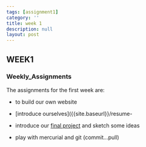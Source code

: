```yaml
---
tags: [assignment1]
category: ''
title: week 1
description: null
layout: post
---
```

## WEEK1
### Weekly_Assignments 
The assignments for the first week are:
- to build our own website

- [introduce ourselves]({{site.baseurl}}/resume-

- introduce our [final project]({{site.baseurl}}/projects) and sketch some ideas

- play with mercurial and git (commit...pull)